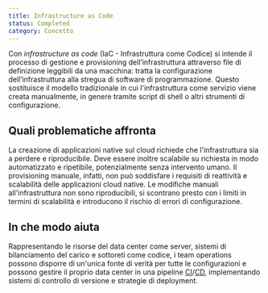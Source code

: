 ```yaml
---
title: Infrastructure as Code
status: Completed
category: Concetto
---
```




Con _infrastructure as code_ (IaC - Infrastruttura come Codice) si intende il processo di gestione e provisioning dell’infrastruttura attraverso file di definizione leggibili da una macchina: tratta la configurazione dell’infrastruttura alla stregua di software di programmazione. Questo sostituisce il modello tradizionale in cui l'infrastruttura come servizio viene creata manualmente, in genere tramite script di shell o altri strumenti di configurazione.

## Quali problematiche affronta

La creazione di applicazioni native sul cloud richiede che l'infrastruttura sia a perdere e riproducibile. Deve essere inoltre scalabile su richiesta in modo automatizzato e ripetibile, potenzialmente senza intervento umano. Il provisioning manuale, infatti, non può soddisfare i requisiti di reattività e scalabilità delle applicazioni cloud native. Le modifiche manuali all'infrastruttura non sono riproducibili, si scontrano presto con i limiti in termini di scalabilità e introducono il rischio di errori di configurazione. 

## In che modo aiuta

Rappresentando le risorse del data center come server, sistemi di bilanciamento del carico e sottoreti come codice, i team operations possono disporre di un'unica fonte di verità per tutte le configurazioni e possono gestire il proprio data center in una pipeline [CI](/it/continuous-integration/)/[CD](/it/continuous-delivery/), implementando sistemi di controllo di versione e strategie di deployment.
